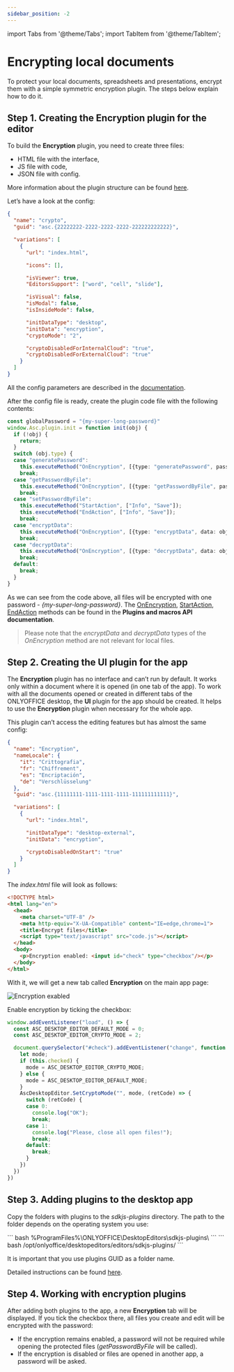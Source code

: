 ```yaml
---
sidebar_position: -2
---
```


import Tabs from '@theme/Tabs';
import TabItem from '@theme/TabItem';

# Encrypting local documents

To protect your local documents, spreadsheets and presentations, encrypt them with a simple symmetric encryption plugin. The steps below explain how to do it.

## Step 1. Creating the Encryption plugin for the editor

To build the **Encryption** plugin, you need to create three files:

- HTML file with the interface,
- JS file with code,
- JSON file with config.

More information about the plugin structure can be found [here](../../../plugin-and-macros/structure/manifest/manifest.md).

Let’s have a look at the config:

``` json
{
  "name": "crypto",
  "guid": "asc.{22222222-2222-2222-2222-222222222222}",

  "variations": [
    {
      "url": "index.html",

      "icons": [],

      "isViewer": true,
      "EditorsSupport": ["word", "cell", "slide"],

      "isVisual": false,
      "isModal": false,
      "isInsideMode": false,

      "initDataType": "desktop",
      "initData": "encryption",
      "cryptoMode": "2",

      "cryptoDisabledForInternalCloud": "true",
      "cryptoDisabledForExternalCloud": "true"
    }
  ]
}
```

All the config parameters are described in the [documentation](../../../plugin-and-macros/structure/manifest/manifest.md).

After the config file is ready, create the plugin code file with the following contents:

``` ts
const globalPassword = "{my-super-long-password}"
window.Asc.plugin.init = function init(obj) {
  if (!obj) {
    return;
  }
  switch (obj.type) {
  case "generatePassword":
    this.executeMethod("OnEncryption", [{type: "generatePassword", password: globalPassword}]);
    break;
  case "getPasswordByFile":
    this.executeMethod("OnEncryption", [{type: "getPasswordByFile", password: globalPassword}]);
    break;
  case "setPasswordByFile":
    this.executeMethod("StartAction", ["Info", "Save"]);
    this.executeMethod("EndAction", ["Info", "Save"]);
    break;
  case "encryptData":
    this.executeMethod("OnEncryption", [{type: "encryptData", data: obj.data, check: true}]);
    break;
  case "decryptData":
    this.executeMethod("OnEncryption", [{type: "decryptData", data: obj.data, check: true}]);
    break;
  default:
    break;
  }
}
```

As we can see from the code above, all files will be encrypted with one password - *\{my-super-long-password\}*. The [OnEncryption](../../../plugin-and-macros/interacting-with-editors/methods/text-document-api/Api/Methods/OnEncryption.md), [StartAction](../../../plugin-and-macros/interacting-with-editors/methods/text-document-api/Api/Methods/StartAction.md), [EndAction](../../../plugin-and-macros/interacting-with-editors/methods/text-document-api/Api/Methods/EndAction.md) methods can be found in the **Plugins and macros API documentation**.

> Please note that the *encryptData* and *decryptData* types of the *OnEncryption* method are not relevant for local files.

## Step 2. Creating the UI plugin for the app

The **Encryption** plugin has no interface and can’t run by default. It works only within a document where it is opened (in one tab of the app). To work with all the documents opened or created in different tabs of the ONLYOFFICE desktop, the **UI** plugin for the app should be created. It helps to use the **Encryption** plugin when necessary for the whole app.

This plugin can’t access the editing features but has almost the same config:

``` json
{
  "name": "Encryption",
  "nameLocale": { 
    "it": "Crittografia",
    "fr": "Chiffrement",
    "es": "Encriptación",
    "de": "Verschlüsselung"
  },
  "guid": "asc.{11111111-1111-1111-1111-111111111111}",

  "variations": [
    {
      "url": "index.html",

      "initDataType": "desktop-external",
      "initData": "encryption",

      "cryptoDisabledOnStart": "true"
    }
  ]
}
```

The *index.html* file will look as follows:

``` html
<!DOCTYPE html>
<html lang="en">
  <head>
    <meta charset="UTF-8" />
    <meta http-equiv="X-UA-Compatible" content="IE=edge,chrome=1">
    <title>Encrypt files</title>
    <script type="text/javascript" src="code.js"></script>
  </head>
  <body>
    <p>Encryption enabled: <input id="check" type="checkbox"/></p>
  </body>
</html>
```

With it, we will get a new tab called **Encryption** on the main app page:

![Encryption exabled](/assets/images/desktop/encryption-enabled.png)

Enable encryption by ticking the checkbox:

``` ts
window.addEventListener("load", () => {
  const ASC_DESKTOP_EDITOR_DEFAULT_MODE = 0;
  const ASC_DESKTOP_EDITOR_CRYPTO_MODE = 2;

  document.querySelector("#check").addEventListener("change", function changeListener() {
    let mode;
    if (this.checked) {
      mode = ASC_DESKTOP_EDITOR_CRYPTO_MODE;
    } else {
      mode = ASC_DESKTOP_EDITOR_DEFAULT_MODE;
    }
    AscDesktopEditor.SetCryptoMode("", mode, (retCode) => {
      switch (retCode) {
      case 0:
        console.log("OK");
        break;
      case 1:
        console.log("Please, close all open files!");
        break;
      default:
        break;
      }
    })
  })
})
```

## Step 3. Adding plugins to the desktop app

Copy the folders with plugins to the *sdkjs-plugins* directory. The path to the folder depends on the operating system you use:

<Tabs>
  <TabItem value="windows" label="Windows">
      ``` bash
      %ProgramFiles%\ONLYOFFICE\DesktopEditors\sdkjs-plugins\
      ```
  </TabItem>
  <TabItem value="linux" label="Linux">
      ``` bash
      /opt/onlyoffice/desktopeditors/editors/sdkjs-plugins/
      ```
  </TabItem>
</Tabs>

It is important that you use plugins GUID as a folder name.

Detailed instructions can be found [here](../../../plugin-and-macros/tutorials/installing/onlyoffice-desktop-editors.md).

## Step 4. Working with encryption plugins

After adding both plugins to the app, a new **Encryption** tab will be displayed. If you tick the checkbox there, all files you create and edit will be encrypted with the password:

- If the encryption remains enabled, a password will not be required while opening the protected files (*getPasswordByFile* will be called).
- If the encryption is disabled or files are opened in another app, a password will be asked.
